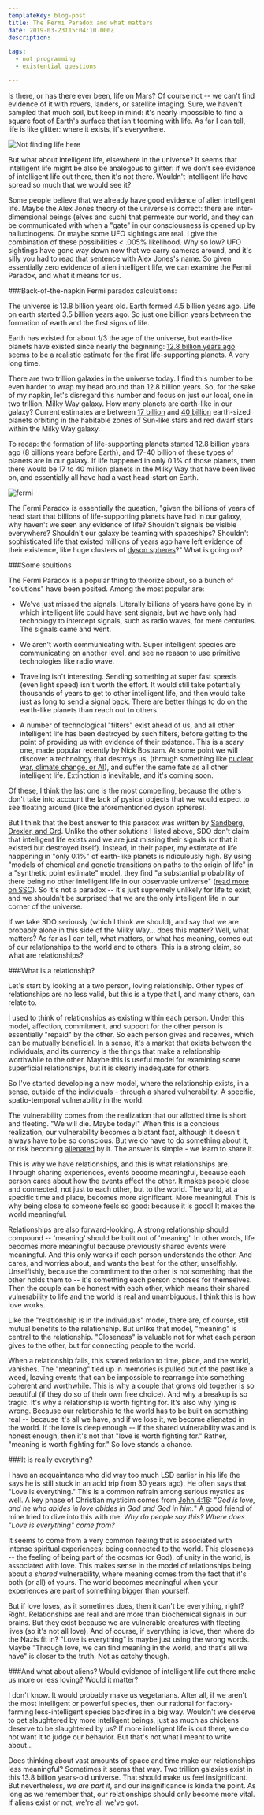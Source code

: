 ```yaml
---
templateKey: blog-post
title: The Fermi Paradox and what matters
date: 2019-03-23T15:04:10.000Z
description:

tags:
  - not programming
  - existential questions

---
```

Is there, or has there ever been, life on Mars?  Of course not -- we can't find evidence of it with rovers, landers, or satellite imaging.  Sure, we haven't sampled that much soil, but keep in mind: it's nearly impossible to find a square foot of Earth's surface that isn't teeming with life.  As far I can tell, life is like glitter: where it exists, it's everywhere.

<img src="/img/mars.jpg" title="Not finding life here"/>
<br />

But what about intelligent life, elsewhere in the universe?  It seems that intelligent life might be also be analogous to glitter: if we don't see evidence of intelligent life out there, then it's not there.  Wouldn't intelligent life have spread so much that we would see it?

Some people believe that we already have good evidence of alien intelligent life.  Maybe the Alex Jones theory of the universe is correct: there are inter-dimensional beings (elves and such) that permeate our world, and they can be communicated with when a "gate" in our consciousness is opened up by hallucinogens.  Or maybe some UFO sightings are real.  I give the combination of these possibilities < .005% likelihood.  Why so low?  UFO sightings have gone way down now that we carry cameras around, and it's silly you had to read that sentence with Alex Jones's name.  So given essentially zero evidence of alien intelligent life, we can examine the Fermi Paradox, and what it means for us.

###Back-of-the-napkin Fermi paradox calculations:

The universe is 13.8 billion years old.  Earth formed 4.5 billion years ago. Life on earth started 3.5 billion years ago.  So just one billion years between the formation of earth and the first signs of life.

Earth has existed for about 1/3 the age of the universe, but earth-like planets have existed since nearly the beginning: [12.8 billion years ago](https://www.forbes.com/sites/startswithabang/2018/11/28/what-was-it-like-when-the-first-habitable-planets-formed/#1d574a6361eb) seems to be a realistic estimate for the first life-supporting planets.  A very long time.

There are two trillion galaxies in the universe today.  I find this number to be even harder to wrap my head around than 12.8 billion years.  So, for the sake of my napkin, let's disregard this number and focus on just our local, one in two trillion, Milky Way galaxy.  How many planets are earth-like in our galaxy?  Current estimates are between [17 billion](https://www.space.com/19157-billions-earth-size-alien-planets-aas221.html) and [40 billion](https://www.nytimes.com/2013/11/05/science/cosmic-census-finds-billions-of-planets-that-could-be-like-earth.html) earth-sized planets orbiting in the habitable zones of Sun-like stars and red dwarf stars within the Milky Way galaxy. 

To recap: the formation of life-supporting planets started 12.8 billion years ago (8 billions years before Earth), and 17-40 billion of these types of planets are in our galaxy.  If life happened in only 0.1% of those planets, then there would be 17 to 40 million planets in the Milky Way that have been lived on, and essentially all have had a vast head-start on Earth.

![fermi](/img/fermi.jpg)

The Fermi Paradox is essentially the question, "given the billions of years of head start that billions of life-supporting planets have had in our galaxy, why haven't we seen any evidence of life?  Shouldn't signals be visible everywhere?  Shouldn't our galaxy be teaming with spaceships?  Shouldn't sophisticated life that existed millions of years ago have left evidence of their existence, like huge clusters of [dyson spheres](https://en.wikipedia.org/wiki/Dyson_sphere)?"  What is going on?

###Some soultions

The Fermi Paradox is a popular thing to theorize about, so a bunch of "solutions" have been posited.  Among the most popular are:

- We've just missed the signals.  Literally billions of years have gone by in which intelligent life could have sent signals, but we have only had technology to intercept signals, such as radio waves, for mere centuries.  The signals came and went.

- We aren't worth communicating with.  Super intelligent species are communicating on another level, and see no reason to use primitive technologies like radio wave.

- Traveling isn't interesting.  Sending something at super fast speeds (even light speed) isn't worth the effort.  It would still take potentially thousands of years to get to other intelligent life, and then would take just as long to send a signal back.  There are better things to do on the earth-like planets than reach out to others.

- A number of technological "filters" exist ahead of us, and all other intelligent life has been destroyed by such filters, before getting to the point of providing us with evidence of their existence.  This is a scary one, made popular recently by Nick Bostram.  At some point we will discover a technology that destroys us, (through something like [nuclear war, climate change, or AI](https://www.newyorker.com/magazine/2015/11/23/doomsday-invention-artificial-intelligence-nick-bostrom)), and suffer the same fate as all other intelligent life.  Extinction is inevitable, and it's coming soon.

Of these, I think the last one is the most compelling, because the others don't take into account the lack of pysical objects that we would expect to see floating around (like the aforementioned dyson spheres).

But I think that the best answer to this paradox was written by [Sandberg, Drexler, and Ord](https://arxiv.org/abs/1806.02404).  Unlike the other solutions I listed above, SDO don't claim that intelligent life exists and we are just missing their signals (or that it existed but destroyed itself).  Instead, in their paper, my estimate of life happening in "only 0.1%" of earth-like planets is ridiculously high.  By using "models of chemical and genetic transitions on paths to the origin of life" in a "synthetic point estimate" model, they find "a substantial probability of there being no other intelligent life in our observable universe" ([read more on SSC](https://slatestarcodex.com/2018/07/03/ssc-journal-club-dissolving-the-fermi-paradox/)). So it's not a paradox -- it's just supremely unlikely for life to exist, and we shouldn't be surprised that we are the only intelligent life in our corner of the universe.

If we take SDO seriously (which I think we should), and say that we are probably alone in this side of the Milky Way... does this matter?  Well, what matters?  As far as I can tell, what matters, or what has meaning, comes out of our relationships to the world and to others.  This is a strong claim, so what are relationships?

###What is a relationship?

Let's start by looking at a two person, loving relationship.  Other types of relationships are no less valid, but this is a type that I, and many others, can relate to.  

I used to think of relationships as existing within each person.  Under this model, affection, commitment, and support for the other person is essentially "repaid" by the other.  So each person gives and receives, which can be mutually beneficial.  In a sense, it's a market that exists between the individuals, and its currency is the things that make a relationship worthwhile to the other.  Maybe this is useful model for examining some superficial relationships, but it is clearly inadequate for others.

So I've started developing a new model, where the relationship exists, in a sense, outside of the individuals - through a shared vulnerability.  A specific, spatio-temporal vulnerability in the world.

The vulnerability comes from the realization that our allotted time is short and fleeting.  "We will die.  Maybe today!"  When this is a concious realization, our vulnerability becomes a blatant fact, although it doesn't always have to be so conscious.  But we do have to do something about it, or risk becoming [alienated](https://en.wikipedia.org/wiki/Philosophy_of_S%C3%B8ren_Kierkegaard#Alienation) by it.  The answer is simple - we learn to share it.

This is why we have relationships, and this is what relationships are.  Through sharing experiences, events become meaningful, because each person cares about how the events affect the other.  It makes people close and connected, not just to each other, but to the world.  The world, at a specific time and place, becomes more significant.  More meaningful.  This is why being close to someone feels so good: because it is good!  It makes the world meaningful.

Relationships are also forward-looking.  A strong relationship should compound -- 'meaning' should be built out of 'meaning'.  In other words, life becomes more meaningful because previously shared events were meaningful.  And this only works if each person understands the other.  And cares, and worries about, and wants the best for the other, unselfishly.  Unselfishly, because the commitment to the other is not something that the other holds them to -- it's something each person chooses for themselves. Then the couple can be honest with each other, which means their shared vulnerability to life and the world is real and unambiguous.  I think this is how love works.

Like the "relationship is in the individuals" model, there are, of course, still mutual benefits to the relationship.  But unlike that model, "meaning" is central to the relationship.  "Closeness" is valuable not for what each person gives to the other, but for connecting people to the world.

When a relationship fails, this shared relation to time, place, and the world, vanishes.  The "meaning" tied up in memories is pulled out of the past like a weed, leaving events that can be impossible to rearrange into something coherent and worthwhile.  This is why a couple that grows old together is so beautiful (if they do so of their own free choice).  And why a breakup is so tragic.  It's why a relationship is worth fighting for.  It's also why lying is wrong.  Because our relationship to the world has to be built on something real -- because it's all we have, and if we lose it, we become alienated in the world.  If the love is deep enough -- if the shared vulnerability was and is honest enough, then it's not that "love is worth fighting for."  Rather, "meaning is worth fighting for."  So love stands a chance.

###It is really everything?

I have an acquaintance who did way too much LSD earlier in his life (he says he is still stuck in an acid trip from 30 years ago).  He often says that "Love is everything."  This is a common refrain among serious mystics as well.  A key phase of Christian mysticim comes from [John 4:16](https://en.wikipedia.org/wiki/Christian_mysticism#Unification): "*God is love, and he who abides in love abides in God and God in him.*" A good friend of mine tried to dive into this with me: *Why do people say this?  Where does "Love is everything" come from?*

It seems to come from a very common feeling that is associated with intense spiritual experiences: being connected to the world.  This closeness -- the feeling of being part of the cosmos (or God), of unity in the world, is associated with love.  This makes sense in the model of relationships being about a *shared* vulnerability, where meaning comes from the fact that it's both (or all) of yours.  The world becomes meaningful when your experiences are part of something bigger than yourself.


But if love loses, as it sometimes does, then it can't be everything, right?  Right.  Relationships are real and are more than biochemical signals in our brains.  But they exist because we are vulnerable creatures with fleeting lives (so it's not all love).  And of course, if everything is love, then where do the Nazis fit in?  "Love is everything" is maybe just using the wrong words.  Maybe "Through love, we can find meaning in the world, and that's all we have" is closer to the truth.  Not as catchy though.

###And what about aliens?
Would evidence of intelligent life out there make us more or less loving?  Would it matter?

I don't know.  It would probably make us vegetarians.  After all, if we aren't the most intelligent or powerful species, then our rational for factory-farming less-intelligent species backfires in a big way.  Wouldn't we deserve to get slaughtered by more intelligent beings, just as much as chickens deserve to be slaughtered by us?  If more intelligent life is out there, we do not want it to judge our behavior.  But that's not what I meant to write about...

Does thinking about vast amounts of space and time make our relationships less meaningful?  Sometimes it seems that way.  Two trillion galaxies exist in this 13.8 billion years-old universe.  That should make us feel insignificant.  But nevertheless, *we are part it*, and our insignificance is kinda the point.  As long as we remember that, our relationships should only become more vital.  If aliens exist or not, we're all we've got.